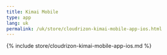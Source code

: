 ```yaml
---
title: Kimai Mobile
type: app 
lang: uk
permalink: /uk/store/cloudrizon-kimai-mobile-app-ios.html
---
```


{% include store/cloudrizon-kimai-mobile-app-ios.md %}